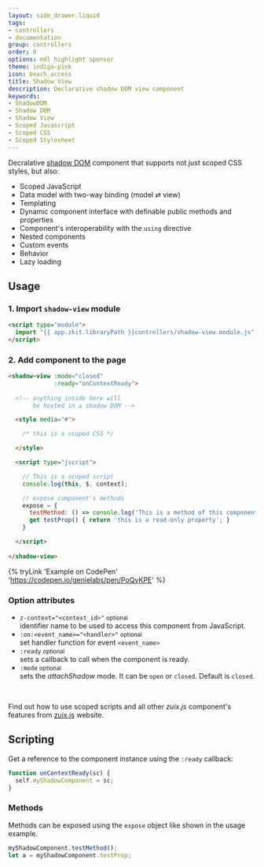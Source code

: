 ```yaml
---
layout: side_drawer.liquid
tags:
- controllers
- documentation
group: controllers
order: 0
options: mdl highlight sponsor
theme: indigo-pink
icon: beach_access
title: Shadow View
description: Declarative shadow DOM view component
keywords:
- ShadowDOM
- Shadow DOM
- Shadow View
- Scoped Javascript
- Scoped CSS
- Scoped Stylesheet
---
```


Decralative [shadow DOM](https://developer.mozilla.org/en-US/docs/Web/Web_Components/Using_shadow_DOM) component that
supports not just scoped CSS styles, but also:

- Scoped JavaScript
- Data model with two-way binding (model &rlarr; view)
- Templating
- Dynamic component interface with definable public methods and properties
- Component's interoperability with the `using` directive
- Nested components
- Custom events
- Behavior
- Lazy loading


## Usage

### 1. Import `shadow-view` module

```html
<script type="module">
  import "{{ app.zkit.libraryPath }}controllers/shadow-view.module.js";
</script>
```

### 2. Add component to the page

```html
<shadow-view :mode="closed"
             :ready="onContextReady">
  
  <!-- anything inside here will
       be hosted in a shadow DOM -->    

  <style media="#">

    /* this is a scoped CSS */

  </style>

  <script type="jscript">

    // This is a scoped script
    console.log(this, $, context);

    // expose component's methods
    expose = {
      testMethod: () => console.log('This is a method of this component'),
      get testProp() { return 'this is a read-only property'; }
    }

  </script>
  
</shadow-view>
```


{% tryLink 'Example on CodePen' 'https://codepen.io/genielabs/pen/PoQyKPE' %}


### Option attributes

- `z-context="<context_id>"` <small>optional</small>  
  identifier name to be used to access this component from JavaScript.
- `:on:<event_name>="<handler>"` <small>optional</small>  
  set handler function for event `<event_name>`
- `:ready` <small>optional</small>  
  sets a callback to call when the component is ready. 
- `:mode` <small>optional</small>  
  sets the *attachShadow* mode. It can be `open` or `closed`. Default is `closed`.

&nbsp;

Find out how to use scoped scripts and all other *zuix.js* component's features from
[zuix.js](https://zuixjs.org/pages/documentation/active_refresh/) website.


## Scripting

Get a reference to the component instance using the `:ready` callback:

```js
function onContextReady(sc) {
  self.myShadowComponent = sc;
}
```

### Methods

Methods can be exposed using the `expose` object like shown in the usage example.

```js
myShadowComponent.testMethod();
let a = myShadowComponent.testProp; 
```
